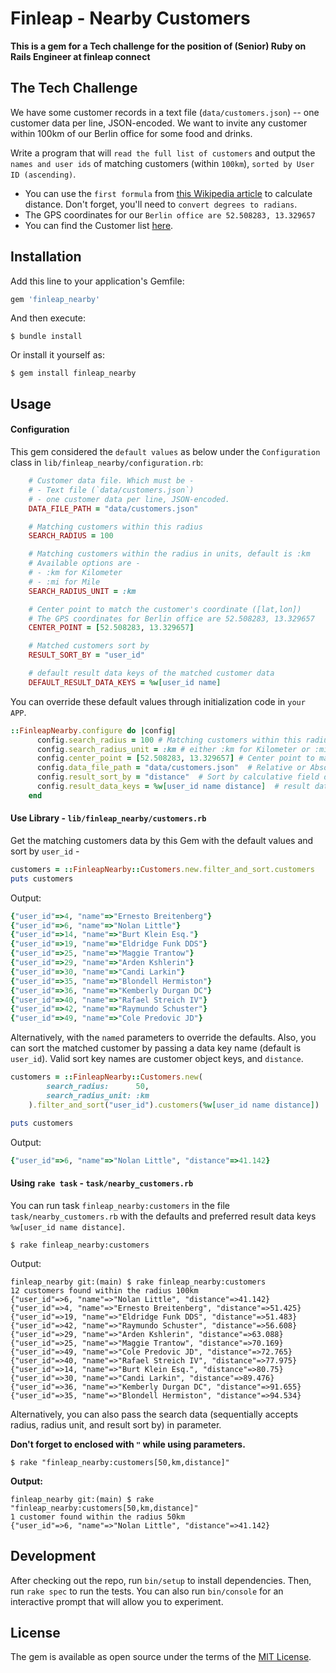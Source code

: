 # Finleap - Nearby Customers

**This is a gem for a Tech challenge for the position of (Senior) Ruby on Rails Engineer at finleap connect** 

## The Tech Challenge
We have some customer records in a text file (`data/customers.json`) -- one customer data per line, JSON-encoded. We want to invite any customer within 100km of our Berlin office for some food and drinks. 

Write a program that will `read the full list of customers` and output the `names and user ids` of matching customers (within `100km`), `sorted by User ID (ascending)`.

- You can use the `first formula` from [this Wikipedia article](https://en.wikipedia.org/wiki/Great-circle_distance) to
calculate distance. Don't forget, you'll need to `convert degrees to
radians`.
- The GPS coordinates for our `Berlin office are 52.508283,
13.329657`
- You can find the Customer list [here](https://gist.github.com/flood4life/aa8fcb88243b6d96287c4b1dc63948de).

## Installation

Add this line to your application's Gemfile:

```ruby
gem 'finleap_nearby'
```

And then execute:

    $ bundle install

Or install it yourself as:

    $ gem install finleap_nearby

## Usage

#### Configuration

This gem considered the `default values` as below under the `Configuration` class in `lib/finleap_nearby/configuration.rb`:
```ruby
    # Customer data file. Which must be -
    # - Text file (`data/customers.json`)
    # - one customer data per line, JSON-encoded.
    DATA_FILE_PATH = "data/customers.json"

    # Matching customers within this radius
    SEARCH_RADIUS = 100

    # Matching customers within the radius in units, default is :km
    # Available options are -
    # - :km for Kilometer
    # - :mi for Mile
    SEARCH_RADIUS_UNIT = :km

    # Center point to match the customer's coordinate ([lat,lon])
    # The GPS coordinates for Berlin office are 52.508283, 13.329657
    CENTER_POINT = [52.508283, 13.329657]

    # Matched customers sort by
    RESULT_SORT_BY = "user_id"

    # default result data keys of the matched customer data
    DEFAULT_RESULT_DATA_KEYS = %w[user_id name]
```

You can override these default values through initialization code in `your APP`.
```ruby
::FinleapNearby.configure do |config|
      config.search_radius = 100 # Matching customers within this radius
      config.search_radius_unit = :km # either :km for Kilometer or :mi for Mile
      config.center_point = [52.508283, 13.329657] # Center point to make search
      config.data_file_path = "data/customers.json"  # Relative or Absolute text file path
      config.result_sort_by = "distance"  # Sort by calculative field distance
      config.result_data_keys = %w[user_id name distance]  # result data keys of the matched customer data
    end
```

#### Use Library - `lib/finleap_nearby/customers.rb`

Get the matching customers data by this Gem with the default values and sort by `user_id` - 
```ruby
customers = ::FinleapNearby::Customers.new.filter_and_sort.customers
puts customers
```

Output:
```ruby
{"user_id"=>4, "name"=>"Ernesto Breitenberg"}
{"user_id"=>6, "name"=>"Nolan Little"}
{"user_id"=>14, "name"=>"Burt Klein Esq."}
{"user_id"=>19, "name"=>"Eldridge Funk DDS"}
{"user_id"=>25, "name"=>"Maggie Trantow"}
{"user_id"=>29, "name"=>"Arden Kshlerin"}
{"user_id"=>30, "name"=>"Candi Larkin"}
{"user_id"=>35, "name"=>"Blondell Hermiston"}
{"user_id"=>36, "name"=>"Kemberly Durgan DC"}
{"user_id"=>40, "name"=>"Rafael Streich IV"}
{"user_id"=>42, "name"=>"Raymundo Schuster"}
{"user_id"=>49, "name"=>"Cole Predovic JD"}
```

Alternatively, with the `named` parameters to override the defaults. 
Also, you can sort the matched customer by passing a data key name (default is `user_id`). Valid sort key names are customer object keys, and `distance`. 
```ruby
customers = ::FinleapNearby::Customers.new(
        search_radius:      50,
        search_radius_unit: :km
    ).filter_and_sort("user_id").customers(%w[user_id name distance])

puts customers
```

Output:
```ruby
{"user_id"=>6, "name"=>"Nolan Little", "distance"=>41.142}
```

#### Using `rake task` - `task/nearby_customers.rb`

You can run task `finleap_nearby:customers` in the file `task/nearby_customers.rb` with the defaults and preferred result data keys `%w[user_id name distance]`. 
    
    $ rake finleap_nearby:customers
    
Output:
```shell script
finleap_nearby git:(main) $ rake finleap_nearby:customers
12 customers found within the radius 100km
{"user_id"=>6, "name"=>"Nolan Little", "distance"=>41.142}
{"user_id"=>4, "name"=>"Ernesto Breitenberg", "distance"=>51.425}
{"user_id"=>19, "name"=>"Eldridge Funk DDS", "distance"=>51.483}
{"user_id"=>42, "name"=>"Raymundo Schuster", "distance"=>56.608}
{"user_id"=>29, "name"=>"Arden Kshlerin", "distance"=>63.088}
{"user_id"=>25, "name"=>"Maggie Trantow", "distance"=>70.169}
{"user_id"=>49, "name"=>"Cole Predovic JD", "distance"=>72.765}
{"user_id"=>40, "name"=>"Rafael Streich IV", "distance"=>77.975}
{"user_id"=>14, "name"=>"Burt Klein Esq.", "distance"=>80.75}
{"user_id"=>30, "name"=>"Candi Larkin", "distance"=>89.476}
{"user_id"=>36, "name"=>"Kemberly Durgan DC", "distance"=>91.655}
{"user_id"=>35, "name"=>"Blondell Hermiston", "distance"=>94.534}

```

    
Alternatively, you can also pass the search data (sequentially accepts radius, radius unit, and result sort by) in parameter. 

**Don't forget to enclosed with `"` while using parameters.** 

    $ rake "finleap_nearby:customers[50,km,distance]"

**Output:**
```shell script
finleap_nearby git:(main) $ rake "finleap_nearby:customers[50,km,distance]" 
1 customer found within the radius 50km
{"user_id"=>6, "name"=>"Nolan Little", "distance"=>41.142}
```

## Development

After checking out the repo, run `bin/setup` to install dependencies. Then, run `rake spec` to run the tests. You can also run `bin/console` for an interactive prompt that will allow you to experiment.


## License

The gem is available as open source under the terms of the [MIT License](https://opensource.org/licenses/MIT).
